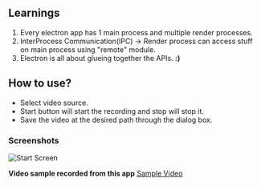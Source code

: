 ## Learnings

1) Every electron app has 1 main process and multiple render processes.
2) InterProcess Communication(IPC) -> Render process can access stuff on main process using "remote" module.
3) Electron is all about glueing together the APIs. **:)**

## How to use?
- Select video source.
- Start button will start the recording and stop will stop it.
- Save the video at the desired path through the dialog box. 

### Screenshots
 
![Start Screen](https://samarpan1738.github.io/OBS-killer/assets/main-app.png)

**Video sample recorded from this app** [Sample Video](https://samarpan1738.github.io/OBS-killer/assets/promo.webm)


